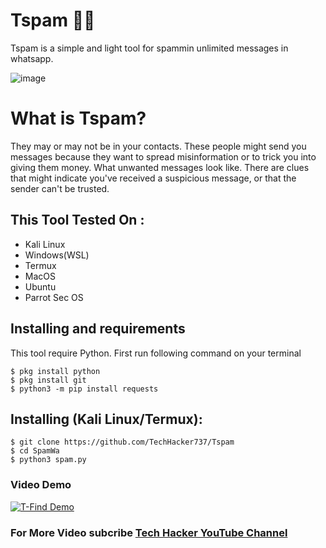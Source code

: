 # Tspam 🙈🙉

Tspam is a simple and light tool for spammin unlimited messages in whatsapp.

![image](https://wdevmail.000webhostapp.com/Picsart_23-07-08_15-08-10-500.jpg)

# What is Tspam?
<p>They may or may not be in your contacts. These people might send you messages because they want to spread misinformation or to trick you into giving them money. What unwanted messages look like. There are clues that might indicate you've received a suspicious message, or that the sender can't be trusted.</p>

## This Tool Tested On :
<ul>
  <li>Kali Linux</li>
  <li>Windows(WSL)</li>
  <li>Termux</li>
  <li>MacOS</li>
  <li>Ubuntu</li>
  <li>Parrot Sec OS</li>
</ul>

## Installing and requirements
<p>This tool require Python. First run following command on your terminal</p>

```
$ pkg install python
$ pkg install git
$ python3 -m pip install requests
```

## Installing (Kali Linux/Termux):

```
$ git clone https://github.com/TechHacker737/Tspam
$ cd SpamWa
$ python3 spam.py
```

### Video Demo
[![T-Find Demo](https://wdevmail.000webhostapp.com/Picsart_23-07-08_15-27-05-390.jpg)](https://youtu.be/BR33UiDZJn8)

### For More Video subcribe <a href="http://youtube.com/techhacker7">Tech Hacker YouTube Channel</a>


